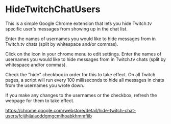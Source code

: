 # HideTwitchChatUsers

This is a simple Google Chrome extension that lets you hide Twitch.tv specific user's messages from showing up in the chat list.

Enter the names of usernames you would like to hide messages from in Twitch.tv chats (split by whitespace and/or commas).

Click on the icon in your chrome menu to edit settings. Enter the names of usernames you would like to hide messages from in Twitch.tv chats (split by whitespace and/or commas).

Check the "hide" checkbox in order for this to take effect. On all Twitch pages, a script will run every 100 milliseconds to hide all messages in chats from the usernames you wrote down.

If you make any changes to the usernames or the checkbox, refresh the webpage for them to take effect.

https://chrome.google.com/webstore/detail/hide-twitch-chat-users/fcijjhjjaiacddgmgcmlhoabkhmmfiib

